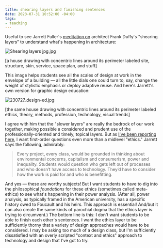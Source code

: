 ```yaml
---
title: shearing layers and finishing sentences
date: 2023-07-31 10:52:00 -04:00
tags:
- teaching
---
```


Useful to see Jarrett Fuller's [meditation on](https://www.jarrettfuller.blog/2023/07/shearing-layers/) architect Frank Duffy's "shearing layers" to understand what's happening in architecture:

![Shearing layers jpg.jpg](/uploads/Shearing%20layers%20jpg.jpg)

[a house drawing with concentric lines around its perimeter labeled site, structure, skin, service, space plan, and stuff]

This image helps students see all the scales of design at work in the envelope of a building — all the little dials one could turn to, say, change the weight of stylistic emphasis or deploy adaptive reuse. And here's Jarrett's own version for graphic design education:

![230727_design-ed.jpg](/uploads/230727_design-ed.jpg)

[the same house drawing with concentric lines around its perimeter labeled ethics, theory, methods, profession, technology, visual trends]

I agree with him that the "slower layers" are really the bedrock of our work together, making possible a considered and prudent use of the professionally-oriented and timely, topical layers. But as [I've been reporting here](https://sarahendren.com/2023/07/27/not-a-philosophy-of-architecture/), I want first-order questions even more than a midlevel "ethics." Jarrett says the following, admirably:

>Every project, every class, would be grounded in thinking about environmental concerns, capitalism and consumerism, power and inequality. Students would question who gets left out of processes and who doesn’t have access to technology. They’d have to consider how the work is paid for and who is benefitting.  

And yes — these are worthy subjects! But I want students to have to dig into the philosophical *foundations* for these ethics (sometimes called meta-ethics) to see what's happening in their power analysis. (After all, power analysis, as typically framed in the American university, has a specific history owed to Foucault and his heirs. This approach is essential! And/but it can also create the same kinds of parochial dogma that the ethics layer is trying to circumvent.) The bottom line is this: I don't want students to be able to finish each other's sentences. I want the ethics layer to be sufficiently thorny that a variety of design approaches would have to be considered. I may be asking too much of a design class, but I'm sufficiently dissatisfied with an overly scripted "context and ethics" approach to technology and design that I've got to try.

